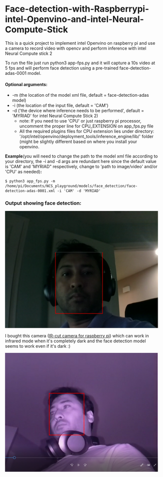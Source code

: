 # Face-detection-with-Raspberrypi-intel-Openvino-and-intel-Neural-Compute-Stick
This is a quick project to implement intel Openvino on raspberry pi and use a camera to record video with opencv and perform inference with intel Neural Compute stick 2

To run the file just run python3 app-fps.py and it will capture a 10s video at 5 fps and will perform face detection using a pre-trained face-detection-adas-0001 model.

#### Optional arguments: 
- -m (the location of the model xml file, default = face-detection-adas model)
- -i (the location of the input file, default = 'CAM')
- -d ('the device where inference needs to be performed', default = 'MYRIAD' for intel Neural Compute Stick 2)
  - note: If you need to use 'CPU' or just raspberry pi processor, uncomment the proper line for CPU_EXTENSION on app_fps.py file
  - All the required plugins files for CPU extension lies under directory: '/opt/intel/openvino/deployment_tools/inference_engine/lib/' folder (might be slightly different based on where you install your openvino.

**Example**(you will need to change the path to the model xml file according to your directory, the -i and -d args are redundant here since the default value is 'CAM' and 'MYRIAD" respectively, change to 'path to image/video' and/or 'CPU' as needed)**:** 
```
$ python3 app_fps.py -m /home/pi/Documents/NCS_playground/models/face_detection/face-detection-adas-0001.xml -i 'CAM' -d 'MYRIAD'
```

### Output showing face detection:

![face detection demo](output/cam_out_daylight.png)

I bought this camera ([IR-cut camera for raspberry pi](https://www.amazon.com/gp/product/B07R4JH2ZV/ref=ppx_yo_dt_b_search_asin_title?ie=UTF8&psc=1)) which can work in infrared mode when it's completely dark and the face detection model seems to work even if it's dark :)

![infrared_face_detection](output/cam_out_infrared_sm.png)


